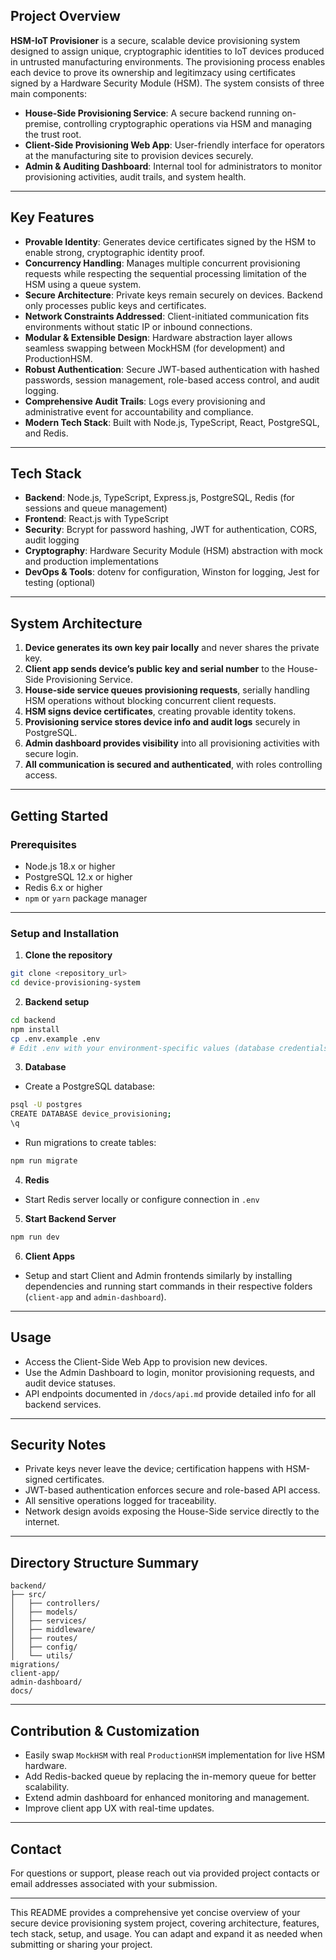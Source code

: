 
## Project Overview

**HSM-IoT Provisioner** is a secure, scalable device provisioning system designed to assign unique, cryptographic identities to IoT devices produced in untrusted manufacturing environments. The provisioning process enables each device to prove its ownership and legitimzacy using certificates signed by a Hardware Security Module (HSM). The system consists of three main components:

- **House-Side Provisioning Service**: A secure backend running on-premise, controlling cryptographic operations via HSM and managing the trust root.
- **Client-Side Provisioning Web App**: User-friendly interface for operators at the manufacturing site to provision devices securely.
- **Admin \& Auditing Dashboard**: Internal tool for administrators to monitor provisioning activities, audit trails, and system health.

***

## Key Features

- **Provable Identity**: Generates device certificates signed by the HSM to enable strong, cryptographic identity proof.
- **Concurrency Handling**: Manages multiple concurrent provisioning requests while respecting the sequential processing limitation of the HSM using a queue system.
- **Secure Architecture**: Private keys remain securely on devices. Backend only processes public keys and certificates.
- **Network Constraints Addressed**: Client-initiated communication fits environments without static IP or inbound connections.
- **Modular \& Extensible Design**: Hardware abstraction layer allows seamless swapping between MockHSM (for development) and ProductionHSM.
- **Robust Authentication**: Secure JWT-based authentication with hashed passwords, session management, role-based access control, and audit logging.
- **Comprehensive Audit Trails**: Logs every provisioning and administrative event for accountability and compliance.
- **Modern Tech Stack**: Built with Node.js, TypeScript, React, PostgreSQL, and Redis.

***

## Tech Stack

- **Backend**: Node.js, TypeScript, Express.js, PostgreSQL, Redis (for sessions and queue management)
- **Frontend**: React.js with TypeScript
- **Security**: Bcrypt for password hashing, JWT for authentication, CORS, audit logging
- **Cryptography**: Hardware Security Module (HSM) abstraction with mock and production implementations
- **DevOps \& Tools**: dotenv for configuration, Winston for logging, Jest for testing (optional)

***

## System Architecture

1. **Device generates its own key pair locally** and never shares the private key.
2. **Client app sends device’s public key and serial number** to the House-Side Provisioning Service.
3. **House-side service queues provisioning requests**, serially handling HSM operations without blocking concurrent client requests.
4. **HSM signs device certificates**, creating provable identity tokens.
5. **Provisioning service stores device info and audit logs** securely in PostgreSQL.
6. **Admin dashboard provides visibility** into all provisioning activities with secure login.
7. **All communication is secured and authenticated**, with roles controlling access.

***

## Getting Started

### Prerequisites

- Node.js 18.x or higher
- PostgreSQL 12.x or higher
- Redis 6.x or higher
- `npm` or `yarn` package manager

***

### Setup and Installation

1. **Clone the repository**
```bash
git clone <repository_url>
cd device-provisioning-system
```

2. **Backend setup**
```bash
cd backend
npm install
cp .env.example .env
# Edit .env with your environment-specific values (database credentials, JWT secrets etc.)
```

3. **Database**

- Create a PostgreSQL database:

```bash
psql -U postgres
CREATE DATABASE device_provisioning;
\q
```

- Run migrations to create tables:

```bash
npm run migrate
```

4. **Redis**

- Start Redis server locally or configure connection in `.env`

5. **Start Backend Server**
```bash
npm run dev
```

6. **Client Apps**

- Setup and start Client and Admin frontends similarly by installing dependencies and running start commands in their respective folders (`client-app` and `admin-dashboard`).

***

## Usage

- Access the Client-Side Web App to provision new devices.
- Use the Admin Dashboard to login, monitor provisioning requests, and audit device statuses.
- API endpoints documented in `/docs/api.md` provide detailed info for all backend services.

***

## Security Notes

- Private keys never leave the device; certification happens with HSM-signed certificates.
- JWT-based authentication enforces secure and role-based API access.
- All sensitive operations logged for traceability.
- Network design avoids exposing the House-Side service directly to the internet.

***

## Directory Structure Summary

```
backend/
├── src/
│   ├── controllers/
│   ├── models/
│   ├── services/
│   ├── middleware/
│   ├── routes/
│   ├── config/
│   └── utils/
migrations/
client-app/
admin-dashboard/
docs/
```


***

## Contribution \& Customization

- Easily swap `MockHSM` with real `ProductionHSM` implementation for live HSM hardware.
- Add Redis-backed queue by replacing the in-memory queue for better scalability.
- Extend admin dashboard for enhanced monitoring and management.
- Improve client app UX with real-time updates.

***

## Contact

For questions or support, please reach out via provided project contacts or email addresses associated with your submission.

***

This README provides a comprehensive yet concise overview of your secure device provisioning system project, covering architecture, features, tech stack, setup, and usage. You can adapt and expand it as needed when submitting or sharing your project.


